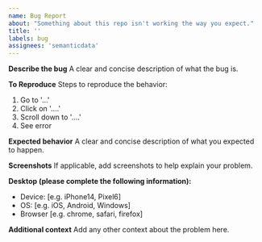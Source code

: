 ```yaml
---
name: Bug Report
about: "Something about this repo isn't working the way you expect."
title: ''
labels: bug
assignees: 'semanticdata'
---
```


**Describe the bug**
A clear and concise description of what the bug is.

**To Reproduce**
Steps to reproduce the behavior:

1. Go to '...'
2. Click on '....'
3. Scroll down to '....'
4. See error

**Expected behavior**
A clear and concise description of what you expected to happen.

**Screenshots**
If applicable, add screenshots to help explain your problem.

**Desktop (please complete the following information):**

- Device: [e.g. iPhone14, Pixel6]
- OS: [e.g. iOS, Android, Windows]
- Browser [e.g. chrome, safari, firefox]

**Additional context**
Add any other context about the problem here.
